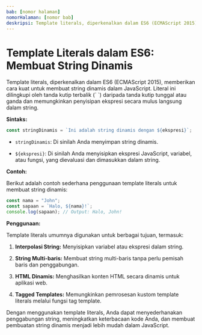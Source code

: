 ```yaml
---
bab: [nomor halaman]
nomorHalaman: [nomor bab]
deskripsi: Template literals, diperkenalkan dalam ES6 (ECMAScript 2015), menawarkan cara kuat untuk membuat string dinamis dalam JavaScript. Mereka memungkinkan Anda untuk menyisipkan ekspresi langsung dalam string, sehingga kode Anda lebih mudah dibaca dan ekspresif. Template literals umumnya digunakan untuk menghasilkan konten dinamis, seperti HTML, dan untuk menyederhanakan manipulasi string dalam JavaScript.
---
```


# **Template Literals dalam ES6: Membuat String Dinamis**

Template literals, diperkenalkan dalam ES6 (ECMAScript 2015), memberikan cara kuat untuk membuat string dinamis dalam JavaScript. Literal ini dilingkupi oleh tanda kutip terbalik (\` \`) daripada tanda kutip tunggal atau ganda dan memungkinkan penyisipan ekspresi secara mulus langsung dalam string.

**Sintaks:**

```javascript
const stringDinamis = `Ini adalah string dinamis dengan ${ekspresi}`;
```

- `stringDinamis`: Di sinilah Anda menyimpan string dinamis.

- `${ekspresi}`: Di sinilah Anda menyisipkan ekspresi JavaScript, variabel, atau fungsi, yang dievaluasi dan dimasukkan dalam string.

**Contoh:**

Berikut adalah contoh sederhana penggunaan template literals untuk membuat string dinamis:

```javascript
const nama = "John";
const sapaan = `Halo, ${nama}!`;
console.log(sapaan); // Output: Halo, John!
```

**Penggunaan:**

Template literals umumnya digunakan untuk berbagai tujuan, termasuk:

1. **Interpolasi String:** Menyisipkan variabel atau ekspresi dalam string.

2. **String Multi-baris:** Membuat string multi-baris tanpa perlu pemisah baris dan penggabungan.

3. **HTML Dinamis:** Menghasilkan konten HTML secara dinamis untuk aplikasi web.

4. **Tagged Templates:** Memungkinkan pemrosesan kustom template literals melalui fungsi tag template.

Dengan menggunakan template literals, Anda dapat menyederhanakan penggabungan string, meningkatkan keterbacaan kode Anda, dan membuat pembuatan string dinamis menjadi lebih mudah dalam JavaScript.
